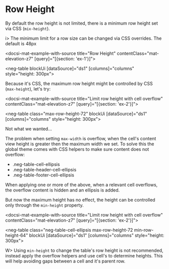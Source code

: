 # Row Height

By default the row height is not limited, there is a minimum row height set via CSS (`mix-height`).

i> The minimum limit for a row size can be changed via CSS overrides. The default is 48px

<docsi-mat-example-with-source title="Row Height" contentClass="mat-elevation-z7" [query]="[{section: 'ex-1'}]">
  <!--@neg-example:ex-1-->
  <neg-table blockUi [dataSource]="ds1" [columns]="columns" style="height: 300px"></neg-table>
  <!--@neg-example:ex-1-->
</docsi-mat-example-with-source>

Because it's CSS, the maximum row height might be controlled by CSS (`max-height`), let's try:

<docsi-mat-example-with-source title="Limit row height with cell overflow" contentClass="mat-elevation-z7" [query]="[{section: 'ex-2'}]">
  <!--@neg-example:ex-2-->
  <neg-table class="max-row-height-72" blockUi [dataSource]="ds1" [columns]="columns" style="height: 300px"></neg-table>
  <!--@neg-example:ex-2-->
</docsi-mat-example-with-source>

Not what we wanted...

The problem when setting `max-width` is overflow, when the cell's content view height is greater then the maximum width we set.
To solve this the global theme comes with CSS helpers to make sure content does not overflow:

- .neg-table-cell-ellipsis
- .neg-table-header-cell-ellipsis
- .neg-table-footer-cell-ellipsis

When applying one or more of the above, when a relevant cell overflows, the overflow content is hidden and an ellipsis is added.

But now the maximum height has no effect, the height can be controlled only through the `min-height` property.

<docsi-mat-example-with-source title="Limit row height with cell overflow" contentClass="mat-elevation-z7" [query]="[{section: 'ex-2'}]">
  <!--@neg-example:ex-3-->
  <neg-table class="neg-table-cell-ellipsis max-row-height-72 min-row-height-64" blockUi [dataSource]="ds1" [columns]="columns" style="height: 300px"></neg-table>
  <!--@neg-example:ex-3-->
</docsi-mat-example-with-source>

W> Using `min-height` to change the table's row height is not recommended, instead apply the overflow helpers and use cell's to determine heights.
This will help avoiding gaps between a cell and it's parent row.
